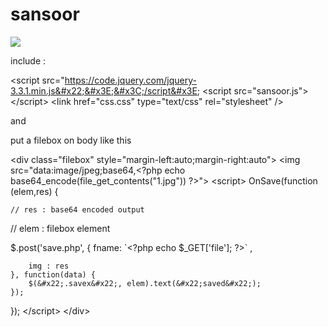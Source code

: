 # sansoor




<img src="http://s11.picofile.com/file/8392880326/00.gif"/>



include :

&#x3C;script src=&#x22;https://code.jquery.com/jquery-3.3.1.min.js&#x22;&#x3E;&#x3C;/script&#x3E;
&#x3C;script src=&#x22;sansoor.js&#x22;&#x3E;&#x3C;/script&#x3E;
&#x3C;link href=&#x22;css.css&#x22; type=&#x22;text/css&#x22; rel=&#x22;stylesheet&#x22; /&#x3E;

and 

put a filebox on body like this

&#x3C;div class=&#x22;filebox&#x22; style=&#x22;margin-left:auto;margin-right:auto&#x22;&#x3E;
&#x3C;img  src=&#x22;data:image/jpeg;base64,&#x3C;?php echo base64_encode(file_get_contents(&#x22;1.jpg&#x22;)) ?&#x3E;&#x22;&#x3E;
&#x3C;script&#x3E;
OnSave(function (elem,res) {
  
    // res : base64 encoded output
&#x9;// elem : filebox element
  
  
&#x9;$.post(&#x27;save.php&#x27;,
    {
&#x9;&#x9;fname: &#x60;&#x3C;?php echo $_GET[&#x27;file&#x27;]; ?&#x3E;&#x60; ,
         
        
        img : res
    }, function(data) {
        $(&#x22;.savex&#x22;, elem).text(&#x22;saved&#x22;);
    });

});
&#x3C;/script&#x3E;
&#x3C;/div&#x3E;
